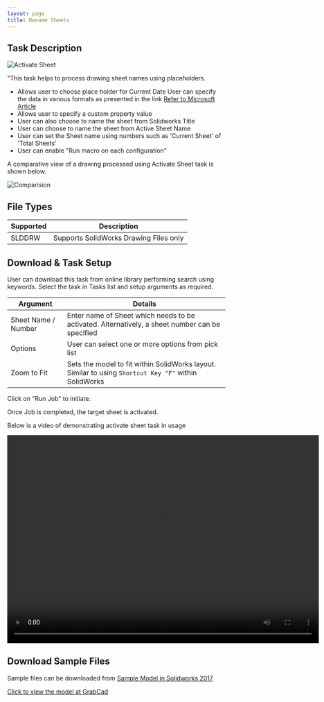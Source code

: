 ```yaml
---
layout: page
title: Rename Sheets
---
```


## Task Description

![Activate Sheet](002_ActivateSheet_001.png "Activate Sheet")

"This task helps to process drawing sheet names using placeholders. 
 - Allows user to choose place holder for Current Date
    User can specify the data in various formats as presented in the link [Refer to Microsoft Article]("https://msdn.microsoft.com/en-us/library/8kb3ddd4(v=vs.110).aspx")
 - Allows user to specify a custom property value
 - User can also choose to name the sheet from Solidworks Title
 - User can choose to name the sheet from Active Sheet Name
 - User can set the Sheet name using numbers such as 'Current Sheet' of 'Total Sheets'
 - User can enable "Run macro on each configuration"


A comparative view of a drawing processed using Activate Sheet task is shown below.

![Comparision](002_ActivateSheet_002.png "Comparision between initial and final state of Solidworks Drawing")

## File Types

| Supported | Description |
| --- | --- |
| SLDDRW | Supports SolidWorks Drawing Files only |


## Download & Task Setup

User can download this task from online library performing search using keywords.
Select the task in Tasks list and setup arguments as required.

| Argument | Details |
| --- | --- |
| Sheet Name / Number| Enter name of Sheet which needs to be activated. Alternatively, a sheet number can be specified |
| Options | User can select one or more options from pick list |
| Zoom to Fit | Sets the model to fit within SolidWorks layout. Similar to using ```Shortcut Key "F"``` within SolidWorks |


Click on "Run Job" to initiate.

Once Job is completed, the target sheet is activated.

Below is a video of demonstrating activate sheet task in usage

<video width="720" height="480" controls>
  <source src="002_ActivateSheet.swf" type="video/mp4">
</video>


## Download Sample Files

Sample files can be downloaded from 
[Sample Model in Solidworks 2017](../000-model/SolidWorks_2017_RoboticArm.zip)

[Click to view the model at GrabCad](https://grabcad.com/library/5-dof-robot-1)
